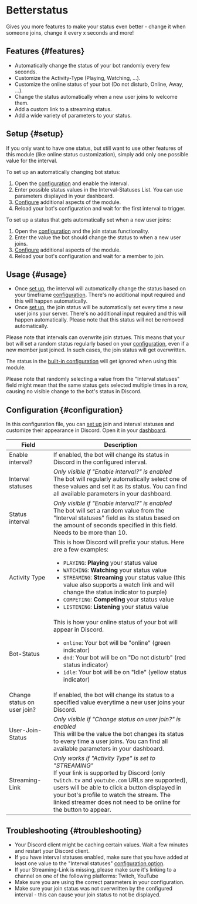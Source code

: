 # Betterstatus

Gives you more features to make your status even better - change it when someone joins, change it every x seconds and
more!

<ModuleOverview moduleName="betterstatus" />

## Features {#features}

* Automatically change the status of your bot randomly every few seconds.
* Customize the Activity-Type (Playing, Watching, …).
* Customize the online status of your bot (Do not disturb, Online, Away, …).
* Change the status automatically when a new user joins to welcome them.
* Add a custom link to a streaming status.
* Add a wide variety of parameters to your status.

## Setup {#setup}

If you only want to have one status, but still want to use other features of this module (like online status
customization), simply add only one possible value for the interval.

To set up an automatically changing bot status:

1. Open the [configuration](https://scnx.app/glink?page=bot/configuration?file=betterstatus%7Cconfig) and enable the
   interval.
2. Enter possible status values in the Interval-Statuses List. You can use parameters displayed in your dashboard.
3. [Configure](#configuration) additional aspects of the module.
4. Reload your bot's configuration and wait for the first interval to trigger.

To set up a status that gets automatically set when a new user joins:

1. Open the [configuration](https://scnx.app/glink?page=bot/configuration?file=betterstatus%7Cconfig) and the join
   status functionality.
2. Enter the value the bot should change the status to when a new user joins.
3. [Configure](#configuration) additional aspects of the module.
4. Reload your bot's configuration and wait for a member to join.

## Usage {#usage}

* Once [set up](#setup), the interval will automatically change the status based on your
  timeframe [configuration](#configuration). There's no additional input required and this will happen automatically.
* Once [set up](#setup), the join status will be automatically set every time a new user joins your server. There's no
  additional input required and this will happen automatically. Please note that this status will not be removed
  automatically.

Please note that intervals can overwrite join statues. This means that your bot will set a random status regularly based
on your [configuration](#configuration), even if a new member just joined. In such cases, the join status will get
overwritten.

The status in the [built-in configuration](https://scnx.app/glink?page=bot/configuration?file=bot%7Cconfig) will get
ignored when using this module.

Please note that randomly selecting a value from the "Interval statuses" field might mean that the same status gets
selected multiple times in a row, causing no visible change to the bot's status in Discord.

## Configuration {#configuration}

In this configuration file, you can [set up](#setup) join and interval statuses and customize their appearance in
Discord. Open it in
your [dashboard](https://scnx.app/glink?page=bot/configuration?file=betterstatus%7Cconfig).

| Field                       | Description                                                                                                                                                                                                                                                                                                                                                                                                                                                                                          |
|-----------------------------|------------------------------------------------------------------------------------------------------------------------------------------------------------------------------------------------------------------------------------------------------------------------------------------------------------------------------------------------------------------------------------------------------------------------------------------------------------------------------------------------------|
| Enable interval?            | If enabled, the bot will change its status in Discord in the configured interval.                                                                                                                                                                                                                                                                                                                                                                                                                    |
| Interval statuses           | *Only visible if "Enable interval?" is enabled*<br/>The bot will regularly automatically select one of these values and set it as its status. You can find all available parameters in your dashboard.                                                                                                                                                                                                                                                                                               |
| Status interval             | *Only visible if "Enable interval?" is enabled*<br/>The bot will set a random value from the "Interval statuses" field as its status based on the amount of seconds specified in this field. Needs to be more than 10.                                                                                                                                                                                                                                                                               |
| Activity Type               | This is how Discord will prefix your status. Here are a few examples:<br/><ul><li><code>PLAYING</code>: **Playing** your status value</li><li><code>WATCHING</code>: **Watching** your status value</li><li><code>STREAMING</code>: **Streaming** your status value (this value also supports a watch link and will change the status indicator to purple)</li><li><code>COMPETING</code>: **Competing** your status value</li><li><code>LISTENING</code>: **Listening** your status value</li></ul> |
| Bot-Status                  | This is how your online status of your bot will appear in Discord.<br/><ul><li><code>online</code>: Your bot will be "online" (green indicator)</li><li><code>dnd</code>: Your bot will be on "Do not disturb" (red status indicator)</li><li><code>idle</code>: Your bot will be on "Idle" (yellow status indicator)</li></ul>                                                                                                                                                                      |
| Change status on user join? | If enabled, the bot will change its status to a specified value everytime a new user joins your Discord.                                                                                                                                                                                                                                                                                                                                                                                             |
| User-Join-Status            | *Only visible if "Change status on user join?" is enabled*<br/>This will be the value the bot changes its status to every time a user joins. You can find all available parameters in your dashboard.                                                                                                                                                                                                                                                                                                |
| Streaming-Link              | *Only works if "Activity Type" is set to "STREAMING"*<br/>If your link is supported by Discord (only `twitch.tv` and `youtube.com` URLs are supported), users will be able to click a button displayed in your bot's profile to watch the stream. The linked streamer does not need to be online for the button to appear.                                                                                                                                                                           |

## Troubleshooting {#troubleshooting}

* Your Discord client might be caching certain values. Wait a few minutes and restart your Discord client.
* If you have interval statuses enabled, make sure that you have added at least one value to the "Interval
  statuses" <a href="#configuration">configuration option</a>.
* If your Streaming-Link is missing, please make sure it's linking to a channel on one of the following platforms:
  Twitch, YouTube
* Make sure you are using the correct parameters in your configuration.
* Make sure your join status was not overwritten by the configured interval - this can cause your join status to not be
  displayed.
